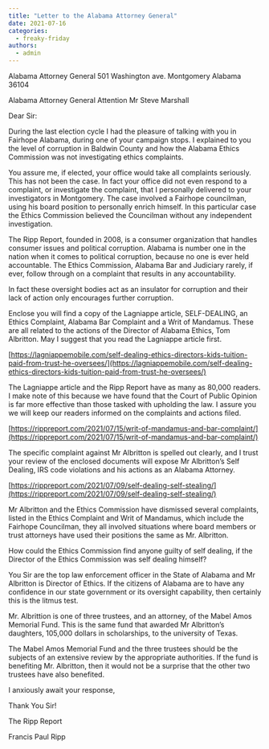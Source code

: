 ```yaml
---
title: "Letter to the Alabama Attorney General"
date: 2021-07-16
categories: 
  - freaky-friday
authors: 
  - admin
---
```


Alabama Attorney General 501 Washington ave. Montgomery Alabama 36104

Alabama Attorney General Attention Mr Steve Marshall

Dear Sir:

During the last election cycle I had the pleasure of talking with you in Fairhope Alabama, during one of your campaign stops. I explained to you the level of corruption in Baldwin County and how the Alabama Ethics Commission was not investigating ethics complaints.

You assure me, if elected, your office would take all complaints seriously. This has not been the case. In fact your office did not even respond to a complaint, or investigate the complaint, that I personally delivered to your investigators in Montgomery. The case involved a Fairhope councilman, using his board position to personally enrich himself. In this particular case the Ethics Commission believed the Councilman without any independent investigation.

The Ripp Report, founded in 2008, is a consumer organization that handles consumer issues and political corruption. Alabama is number one in the nation when it comes to political corruption, because no one is ever held accountable. The Ethics Commission, Alabama Bar and Judiciary rarely, if ever, follow through on a complaint that results in any accountability.

In fact these oversight bodies act as an insulator for corruption and their lack of action only encourages further corruption.

Enclose you will find a copy of the Lagniappe article, SELF-DEALING, an Ethics Complaint, Alabama Bar Complaint and a Writ of Mandamus. These are all related to the actions of the Director of Alabama Ethics, Tom Albritton. May I suggest that you read the Lagniappe article first.

[https://lagniappemobile.com/self-dealing-ethics-directors-kids-tuition-paid-from-trust-he-oversees/](https://lagniappemobile.com/self-dealing-ethics-directors-kids-tuition-paid-from-trust-he-oversees/)

The Lagniappe article and the Ripp Report have as many as 80,000 readers. I make note of this because we have found that the Court of Public Opinion is far more effective than those tasked with upholding the law. I assure you we will keep our readers informed on the complaints and actions filed.

[https://rippreport.com/2021/07/15/writ-of-mandamus-and-bar-complaint/](https://rippreport.com/2021/07/15/writ-of-mandamus-and-bar-complaint/)

The specific complaint against Mr Albritton is spelled out clearly, and I trust your review of the enclosed documents will expose Mr Albritton’s Self Dealing, IRS code violations and his actions as an Alabama Attorney.

[https://rippreport.com/2021/07/09/self-dealing-self-stealing/](https://rippreport.com/2021/07/09/self-dealing-self-stealing/)

Mr Albritton and the Ethics Commission have dismissed several complaints, listed in the Ethics Complaint and Writ of Mandamus, which include the Fairhope Councilman, they all involved situations where board members or trust attorneys have used their positions the same as Mr. Albritton.

How could the Ethics Commission find anyone guilty of self dealing, if the Director of the Ethics Commission was self dealing himself?

You Sir are the top law enforcement officer in the State of Alabama and Mr Albritton is Director of Ethics. If the citizens of Alabama are to have any confidence in our state government or its oversight capability, then certainly this is the litmus test.

Mr. Albrittion is one of three trustees, and an attorney, of the Mabel Amos Memorial Fund. This is the same fund that awarded Mr Albritton’s daughters, 105,000 dollars in scholarships, to the university of Texas.

The Mabel Amos Memorial Fund and the three trustees should be the subjects of an extensive review by the appropriate authorities. If the fund is benefiting Mr. Albritton, then it would not be a surprise that the other two trustees have also benefited.

I anxiously await your response,

Thank You Sir!

The Ripp Report

Francis Paul Ripp
